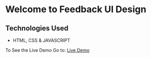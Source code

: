 # Welcome to Feedback UI Design

## Technologies Used
- HTML, CSS & JAVASCRIPT

To See the Live Demo Go to: [Live Demo](https://pnsvn3035.github.io/feedback-ui-design/)
